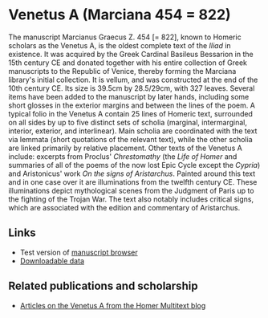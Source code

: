 # Venetus A (Marciana 454 = 822) #

The manuscript Marcianus Graecus Z. 454 [= 822], known to Homeric scholars as the Venetus A, is the oldest complete text of the *Iliad* in existence. It was acquired by the Greek Cardinal Basileus Bessarion in the 15th century CE and donated together with his entire collection of Greek manuscripts to the Republic of Venice, thereby forming the Marciana library's initial collection. It is vellum, and was constructed at the end of the 10th century CE. Its size is 39.5cm by 28.5/29cm, with 327 leaves. Several items have been added to the manuscript by later hands, including some short glosses in the exterior margins and between the lines of the poem. A typical folio in the Venetus A contain 25 lines of Homeric text, surrounded on all sides by up to five distinct sets of scholia (marginal, intermarginal, interior, exterior, and interlinear). Main scholia are coordinated with the text via lemmata (short quotations of the relevant text), while the other scholia are linked primarily by relative placement. Other texts of the Venetus A include: excerpts from Proclus' *Chrestomathy* (the *Life of Homer* and summaries of all of the poems of the now lost Epic Cycle except the *Cypria*) and Aristonicus' work *On the signs of Aristarchus*. Painted around this text and in one case over it are illuminations from the twelfth century CE. These illuminations depict mythological scenes from the Judgment of Paris up to the fighting of the Trojan War. The text also notably includes critical signs, which are associated with the edition and commentary of Aristarchus. 

## Links ##

- Test version of [manuscript browser][1]
- [Downloadable data][2]

## Related publications and scholarship ##
- [Articles on the Venetus A from the Homer Multitext blog](http://homermultitext.blogspot.com/search/label/Venetus%20A)

[1]: http://pelike.hpcc.uh.edu/hmtdigital/mss

[2]: http://www.homermultitext.org/hmt-image-archive/
